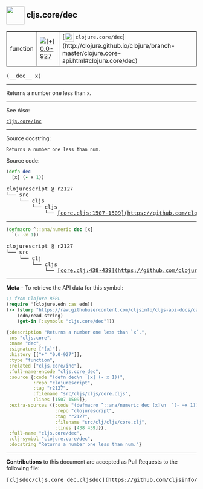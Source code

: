 ## <img width="48px" valign="middle" src="http://i.imgur.com/Hi20huC.png"> cljs.core/dec

 <table border="1">
<tr>

<td>function</td>
<td><a href="https://github.com/cljsinfo/cljs-api-docs/tree/0.0-927"><img valign="middle" alt="[+] 0.0-927" src="https://img.shields.io/badge/+-0.0--927-lightgrey.svg"></a> </td>
<td>
[<img height="24px" valign="middle" src="http://i.imgur.com/1GjPKvB.png"> <samp>clojure.core/dec</samp>](http://clojure.github.io/clojure/branch-master/clojure.core-api.html#clojure.core/dec)
</td>
</tr>
</table>

 <samp>
(__dec__ x)<br>
</samp>

---

Returns a number one less than `x`.

---


See Also:

[`cljs.core/inc`](cljs.core_inc.md)<br>

---

Source docstring:

```
Returns a number one less than num.
```

Source code:

```clj
(defn dec
  [x] (- x 1))
```

 <pre>
clojurescript @ r2127
└── src
    └── cljs
        └── cljs
            └── <ins>[core.cljs:1507-1509](https://github.com/clojure/clojurescript/blob/r2127/src/cljs/cljs/core.cljs#L1507-L1509)</ins>
</pre>


---

```clj
(defmacro ^::ana/numeric dec [x]
  `(- ~x 1))
```

 <pre>
clojurescript @ r2127
└── src
    └── clj
        └── cljs
            └── <ins>[core.clj:438-439](https://github.com/clojure/clojurescript/blob/r2127/src/clj/cljs/core.clj#L438-L439)</ins>
</pre>

---

__Meta__ - To retrieve the API data for this symbol:

```clj
;; from Clojure REPL
(require '[clojure.edn :as edn])
(-> (slurp "https://raw.githubusercontent.com/cljsinfo/cljs-api-docs/catalog/cljs-api.edn")
    (edn/read-string)
    (get-in [:symbols "cljs.core/dec"]))
```

```clj
{:description "Returns a number one less than `x`.",
 :ns "cljs.core",
 :name "dec",
 :signature ["[x]"],
 :history [["+" "0.0-927"]],
 :type "function",
 :related ["cljs.core/inc"],
 :full-name-encode "cljs.core_dec",
 :source {:code "(defn dec\n  [x] (- x 1))",
          :repo "clojurescript",
          :tag "r2127",
          :filename "src/cljs/cljs/core.cljs",
          :lines [1507 1509]},
 :extra-sources ({:code "(defmacro ^::ana/numeric dec [x]\n  `(- ~x 1))",
                  :repo "clojurescript",
                  :tag "r2127",
                  :filename "src/clj/cljs/core.clj",
                  :lines [438 439]}),
 :full-name "cljs.core/dec",
 :clj-symbol "clojure.core/dec",
 :docstring "Returns a number one less than num."}

```

---

__Contributions__ to this document are accepted as Pull Requests to the following file:

 <pre>
[cljsdoc/cljs.core_dec.cljsdoc](https://github.com/cljsinfo/cljs-api-docs/blob/master/cljsdoc/cljs.core_dec.cljsdoc)
</pre>

